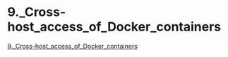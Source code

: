 # 9._Cross-host_access_of_Docker_containers
[9._Cross-host_access_of_Docker_containers](https://aiwithcloud.com/2022/09/14/9-_cross_host_access_of_docker_containers/)